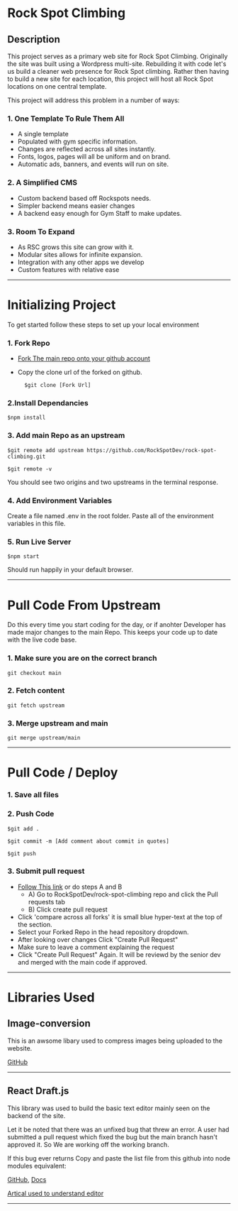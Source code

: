 # Rock Spot Climbing

## Description

This project serves as a primary web site for Rock Spot Climbing. 
Originally the site was built using a Wordpress multi-site. Rebuilding it with code let's us build a cleaner web presence for Rock Spot climbing. Rather then having to build a new site for each location, this project will host all Rock Spot locations on one central template. 

This project will address this problem in a number of ways:

### 1. One Template To Rule Them All
* A single template
* Populated with gym specific information. 
* Changes are reflected across all sites instantly.
* Fonts, logos, pages will all be uniform and on brand.
* Automatic ads, banners, and events will run on site.
### 2. A Simplified CMS
* Custom backend based off Rockspots needs.
* Simpler backend means easier changes
* A backend easy enough for Gym Staff to make updates.
### 3. Room To Expand
* As RSC grows this site can grow with it.
* Modular sites allows for infinite expansion.
* Integration with any other apps we develop
* Custom features with relative ease

---

# Initializing Project

To get started follow these steps to set up your local environment

### 1. Fork Repo
* [Fork The main repo onto your github account](https://github.com/RockSpotDev/rock-spot-climbing/fork)
* Copy the clone url of the forked on github.

        $git clone [Fork Url]
### 2.Install Dependancies
    $npm install
### 3. Add main Repo as an upstream
    $git remote add upstream https://github.com/RockSpotDev/rock-spot-climbing.git

    $git remote -v

You should see two origins and two upstreams in the terminal response.

### 4. Add Environment Variables
Create a file named .env in the root folder. 
Paste all of the environment variables in this file.
### 5. Run Live Server
    $npm start
Should run happily in your default browser.

---

# Pull Code From Upstream

Do this every time you start coding for the day, or if anohter Developer has made major changes to the main Repo. This keeps your code up to date with the live code base.

### 1. Make sure you are on the correct branch
    git checkout main
### 2. Fetch content
    git fetch upstream
### 3. Merge upstream and main
    git merge upstream/main

---

# Pull Code / Deploy

### 1. Save all files
### 2. Push Code
    $git add .

    $git commit -m [Add comment about commit in quotes]

    $git push
### 3. Submit pull request
* [Follow This link](https://github.com/RockSpotDev/rock-spot-climbing/compare) or do steps A and B
    * A) Go to RockSpotDev/rock-spot-climbing repo and click the Pull requests tab
    * B) Click create pull request
* Click 'compare across all forks' it is small blue hyper-text at the top of the section.
* Select your Forked Repo in the head repository dropdown.
* After looking over changes Click "Create Pull Request" 
* Make sure to leave a comment explaining the request
* Click "Create Pull Request" Again. It will be reviewd by the senior dev and merged with the main code if approved.

---

# Libraries Used

## Image-conversion

This is an awsome libary used to compress images being uploaded to the website.

[GitHub](https://github.com/WangYuLue/image-conversion)

---

## React Draft.js
This library was used to build the basic text editor mainly seen on the backend of the site. 

Let it be noted that there was an unfixed bug that threw an error. A user had submitted a pull request which fixed the bug but the main branch hasn't approved it. So We are working off the working branch. 

If this bug ever returns Copy and paste the list file from this github into node modules equivalent:

[GitHub](https://github.com/jpuri/react-draft-wysiwyg/pull/1044/commits/3e3d1fef82cc7bbc1fff6a562803608523b845b6), [Docs](https://jpuri.github.io/react-draft-wysiwyg/#/docs?_k=jjqinp)

[Artical used to understand editor](https://blog.logrocket.com/building-rich-text-editors-in-react-using-draft-js-and-react-draft-wysiwyg/)


---


